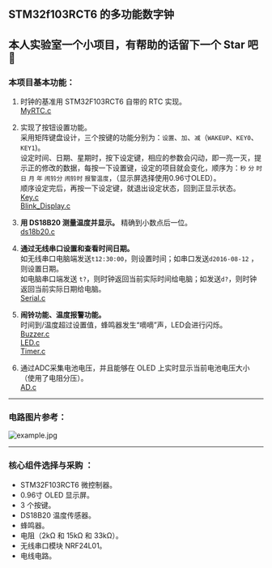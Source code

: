 STM32f103RCT6 的多功能数字钟
--
本人实验室一个小项目，有帮助的话留下一个 Star 吧 🥳
<br>
---
### 本项目基本功能：
1. 时钟的基准用 STM32F103RCT6 自带的 RTC 实现。<br>[MyRTC.c](System%2FMyRTC.c)


2. 实现了按钮设置功能。 <br>采用矩阵键盘设计，三个按键的功能分别为：`设置`、`加`、`减`（`WAKEUP`、`KEY0`、`KEY1`)。 <br>设定时间、日期、星期时，按下设定键，相应的参数会闪动，即一亮一灭，提示正的修改的数据，每按一下设置键，设定的项目就会变化，顺序为：`秒` `分` `时` `日` `月` `年` `闹铃分` `闹铃时` `报警温度`，（显示屏选择使用0.96寸OLED）。<br>顺序设定完后，再按一下设定键，就退出设定状态，回到正显示状态。<br>[Key.c](Hardware%2FKey.c)<br>[Blink_Display.c](Hardware%2FBlink_Display.c) 



3. **用 DS18B20 测量温度并显示。** 精确到小数点后一位。<br>[ds18b20.c](Hardware%2Fds18b20.c)


4. **通过无线串口设置和查看时间日期。<br>** 如无线串口电脑端发送`t12:30:00`，则设置时间；如串口发送`d2016-08-12` ，则设置日期。<br>如电脑串口端发送 `t?`，则时钟返回当前实际时间给电脑；如发送`d?`，则时钟返回当前实际日期给电脑。<br>[Serial.c](Hardware%2FSerial.c)


5. **闹铃功能、温度报警功能。**<br>时间到/温度超过设置值，蜂鸣器发生“嘀嘀”声，LED会进行闪烁。<br>[Buzzer.c](Hardware%2FBuzzer.c)<br>[LED.c](Hardware%2FLED.c)<br>[Timer.c](Hardware%2FTimer.c)


6. 通过ADC采集电池电压，并且能够在 OLED 上实时显示当前电池电压大小（使用了电阻分压）。<br>[AD.c](Hardware%2FAD.c)



---

### 电路图片参考：<br>
![example.jpg](example.jpg)

---

### **核心组件选择与采购** ：
- STM32F103RCT6 微控制器。
- 0.96寸 OLED 显示屏。
- 3 个按键。
- DS18B20 温度传感器。
- 蜂鸣器。
- 电阻（2kΩ 和 15kΩ 和 33kΩ）。
- 无线串口模块 NRF24L01。
- 电线电路。